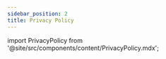 ```yaml
---
sidebar_position: 2
title: Privacy Policy
---
```

import PrivacyPolicy from '@site/src/components/content/PrivacyPolicy.mdx';

<PrivacyPolicy/>
